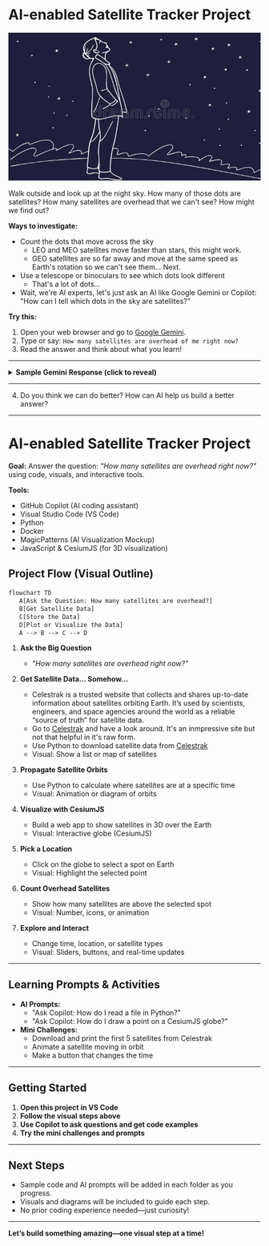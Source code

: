 # AI-enabled Satellite Tracker Project

![A person looking up at the night sky, wondering about satellites.](look_up.png)

Walk outside and look up at the night sky. How many of those dots are satellites? How many satellites are overhead that we can't see? How might we find out?

**Ways to investigate:**

- Count the dots that move across the sky
    - LEO and MEO satellites move faster than stars, this might work.
    - GEO satellites are so far away and move at the same speed as Earth's rotation so we can't see them... Next.
- Use a telescope or binoculars to see which dots look different
    - That's a lot of dots...
- Wait, we're AI experts, let's just ask an AI like Google Gemini or Copilot: "How can I tell which dots in the sky are satellites?"

**Try this:**

1. Open your web browser and go to [Google Gemini](https://gemini.google.com/).
2. Type or say: `How many satellites are overhead of me right now?`
3. Read the answer and think about what you learn!


---

<details>
<summary><strong>Sample Gemini Response (click to reveal)</strong></summary>

> "That's a great question, but I can't give you a precise number without knowing your exact location and the specific definition of 'overhead.'
>
> The actual number of cataloged space objects—satellites, rocket bodies, and debris—crossing the visible sky at any given moment is always changing, but it's typically dozens of objects.
>
> According to real-time satellite trackers:
>
> &nbsp;&nbsp;&nbsp;&nbsp;At any given time, there can be dozens of objects (sometimes 80 or more) crossing the sky above a general location.
>
> &nbsp;&nbsp;&nbsp;&nbsp;This includes operational satellites like those in the GPS, Starlink, or Iridium constellations, as well as defunct satellites and debris.
>
> If you are interested in seeing a specific, visible satellite, like the International Space Station (ISS) or a Starlink train, you would need to use a real-time satellite tracking website or app. These tools use your location to calculate the exact timing, path, and brightness for objects that will be visible to you."

</details>

---

4. Do you think we can do better? How can AI help us build a better answer?

---

# AI-enabled Satellite Tracker Project

**Goal:** Answer the question: _"How many satellites are overhead right now?"_ using code, visuals, and interactive tools.

**Tools:**
   - GitHub Copilot (AI coding assistant)
   - Visual Studio Code (VS Code)
   - Python
   - Docker
   - MagicPatterns (AI Visualization Mockup)
   - JavaScript & CesiumJS (for 3D visualization)


## Project Flow (Visual Outline)

```mermaid
flowchart TD
   A[Ask the Question: How many satellites are overhead?]
   B[Get Satellite Data]
   C[Store the Data]
   D[Plot or Visualize the Data]
   A --> B --> C --> D
```

1. **Ask the Big Question**
   - _"How many satellites are overhead right now?"_

2. **Get Satellite Data... Somehow...**
    - Celestrak is a trusted website that collects and shares up-to-date information about satellites orbiting Earth. It’s used by scientists, engineers, and space agencies around the world as a reliable “source of truth” for satellite data.
   - Go to [Celestrak](https://celestrak.org/) and have a look around. It's an inmpressive site but not that helpful in it's raw form.
   - Use Python to download satellite data from [Celestrak](https://celestrak.org/)
   - Visual: Show a list or map of satellites

3. **Propagate Satellite Orbits**
   - Use Python to calculate where satellites are at a specific time
   - Visual: Animation or diagram of orbits

4. **Visualize with CesiumJS**
   - Build a web app to show satellites in 3D over the Earth
   - Visual: Interactive globe (CesiumJS)

5. **Pick a Location**
   - Click on the globe to select a spot on Earth
   - Visual: Highlight the selected point

6. **Count Overhead Satellites**
   - Show how many satellites are above the selected spot
   - Visual: Number, icons, or animation

7. **Explore and Interact**
   - Change time, location, or satellite types
   - Visual: Sliders, buttons, and real-time updates

---

## Learning Prompts & Activities

- **AI Prompts:**
  - "Ask Copilot: How do I read a file in Python?"
  - "Ask Copilot: How do I draw a point on a CesiumJS globe?"
- **Mini Challenges:**
  - Download and print the first 5 satellites from Celestrak
  - Animate a satellite moving in orbit
  - Make a button that changes the time

---

## Getting Started

1. **Open this project in VS Code**
2. **Follow the visual steps above**
3. **Use Copilot to ask questions and get code examples**
4. **Try the mini challenges and prompts**

---

## Next Steps

- Sample code and AI prompts will be added in each folder as you progress.
- Visuals and diagrams will be included to guide each step.
- No prior coding experience needed—just curiosity!

---

**Let’s build something amazing—one visual step at a time!**
